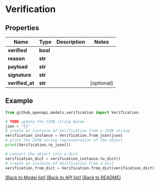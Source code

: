 # Verification


## Properties

Name | Type | Description | Notes
------------ | ------------- | ------------- | -------------
**verified** | **bool** |  | 
**reason** | **str** |  | 
**payload** | **str** |  | 
**signature** | **str** |  | 
**verified_at** | **str** |  | [optional] 

## Example

```python
from github_openapi.models.verification import Verification

# TODO update the JSON string below
json = "{}"
# create an instance of Verification from a JSON string
verification_instance = Verification.from_json(json)
# print the JSON string representation of the object
print(Verification.to_json())

# convert the object into a dict
verification_dict = verification_instance.to_dict()
# create an instance of Verification from a dict
verification_from_dict = Verification.from_dict(verification_dict)
```
[[Back to Model list]](../README.md#documentation-for-models) [[Back to API list]](../README.md#documentation-for-api-endpoints) [[Back to README]](../README.md)


